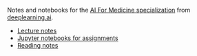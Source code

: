 Notes and notebooks for the [AI For Medicine specialization](https://www.deeplearning.ai/ai-for-medicine/) from [deeplearning.ai](https://www.deeplearning.ai/).

- [Lecture notes](lecture_notes.md)
- [Jupyter notebooks for assignments](assignments)
- [Reading notes](reading_notes.md)